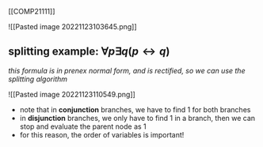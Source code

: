 [[COMP21111]]

![[Pasted image 20221123103645.png]]

## splitting example: $\forall p \exists q(p\leftrightarrow q)$

*this formula is in prenex normal form, and is rectified, so we can use the splitting algorithm*

![[Pasted image 20221123110549.png]]

- note that in **conjunction** branches, we have to find $1$ for both branches
- in **disjunction** branches, we only have to find $1$ in a branch, then we can stop and evaluate the parent node as $1$
- for this reason, the order of variables is important!